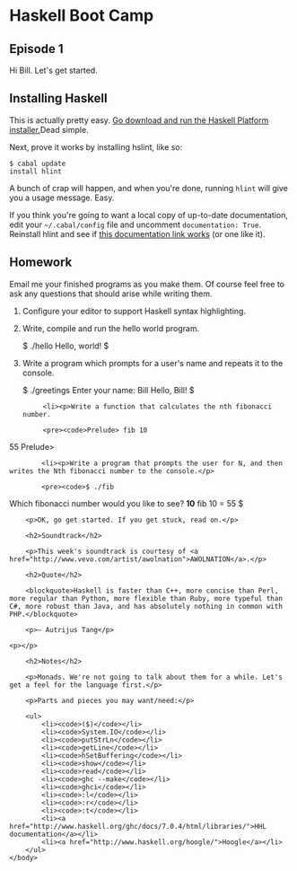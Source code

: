 Haskell Boot Camp
=================

Episode 1
---------

Hi Bill. Let's get started.

Installing Haskell
------------------

This is actually pretty easy. [Go download and run the Haskell Platform installer.](http://hackage.haskell.org/platform/)Dead simple.

Next, prove it works by installing hslint, like so:

    $ cabal update
    install hlint

A bunch of crap will happen, and when you're done, running `hlint` will give you a usage message. Easy.

If you think you're going to want a local copy of up-to-date documentation, edit your `~/.cabal/config` file and uncomment `documentation: True`. Reinstall hlint and see if [this documentation link works](file://localhost/Users/houdini/.cabal/share/doc/index.html) (or one like it).

Homework
--------

Email me your finished programs as you make them. Of course feel free to ask any questions that should arise while writing them.

1. Configure your editor to support Haskell syntax highlighting.
2. Write, compile and run the hello world program.

    $ ./hello
    Hello, world!
    $

3. Write a program which prompts for a user's name and repeats it to the console.

    $ ./greetings
    Enter your name: Bill
    Hello, Bill!
    $

			<li><p>Write a function that calculates the nth fibonacci number.
			
			<pre><code>Prelude> fib 10
55
Prelude> </code></pre></p></li>

			<li><p>Write a program that prompts the user for N, and then writes the Nth fibonacci number to the console.</p>
			
			<pre><code>$ ./fib
Which fibonacci number would you like to see? <b>10</b>
fib 10 = 55
$ </code></pre></li>
		</ol>
		
		<p>OK, go get started. If you get stuck, read on.</p>
		
		<h2>Soundtrack</h2>
		
		<p>This week's soundtrack is courtesy of <a href="http://www.vevo.com/artist/awolnation">AWOLNATION</a>.</p>
		
		<h2>Quote</h2>
		
		<blockquote>Haskell is faster than C++, more concise than Perl, more regular than Python, more flexible than Ruby, more typeful than C#, more robust than Java, and has absolutely nothing in common with PHP.</blockquote>

		<p>— Autrijus Tang</p>

    <p></p>
		
		<h2>Notes</h2>
		
		<p>Monads. We're not going to talk about them for a while. Let's get a feel for the language first.</p>

		<p>Parts and pieces you may want/need:</p>
		
		<ul>
			<li><code>($)</code></li>
			<li><code>System.IO</code></li>
			<li><code>putStrLn</code></li>
			<li><code>getLine</code></li>
			<li><code>hSetBuffering</code></li>
			<li><code>show</code></li>
			<li><code>read</code></li>
			<li><code>ghc --make</code></li>
			<li><code>ghci</code></li>
			<li><code>:l</code></li>
			<li><code>:r</code></li>
			<li><code>:t</code></li>
			<li><a href="http://www.haskell.org/ghc/docs/7.0.4/html/libraries/">HHL documentation</a></li>
			<li><a href="http://www.haskell.org/hoogle/">Hoogle</a></li>
		</ul>
	</body>
</html>

